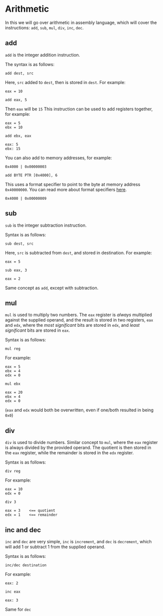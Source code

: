 # Arithmetic

In this we will go over arithmetic in assembly language, which will cover the instructions: `add`, `sub`, `mul`, `div`, `inc`, `dec`.

## add

`add` is the integer addition instruction.

The syntax is as follows:

```text
add dest, src
```

Here, `src` added to `dest`, then is stored in `dest`. For example:

```text
eax = 10
```

```text
add eax, 5
```

Then `eax` will be `15` This instruction can be used to add registers together, for example:

```text
eax = 5
ebx = 10
```

```text
add ebx, eax
```

```text
eax: 5
ebx: 15
```

You can also add to memory addresses, for example:

```text
0x4000 | 0x00000003
```

```text
add BYTE PTR [0x4000], 6
```

This uses a format specifier to point to the byte at memory address `0x40000000`. You can read more about format specifiers [here](format-specifiers.md).

```text
0x4000 | 0x00000009
```

## sub

`sub` is the integer subtraction instruction.

Syntax is as follows:

```text
sub dest, src
```

Here, `src` is subtracted from `dest`, and stored in destination. For example:

```text
eax = 5
```

```text
sub eax, 3
```

```text
eax = 2
```

Same concept as `add`, except with subtraction.

## mul

`mul` is used to multiply two numbers. The `eax` register is _always_ multiplied against the supplied operand, and the result is stored in two registers, `eax` and `edx`, where the _most significant_ bits are stored in `edx`, and _least significant_ bits are stored in `eax`.

Syntax is as follows:

```text
mul reg
```

For example:

```text
eax = 5
ebx = 4
edx = 0
```

```text
mul ebx
```

```text
eax = 20
ebx = 4
edx = 0
```

\(`eax` and `edx` would both be overwritten, even if one/both resulted in being `0x0`\)

## div

`div` is used to divide numbers. Similar concept to `mul`, where the `eax` register is always divided by the provided operand. The quotient is then stored in the `eax` register, while the remainder is stored in the `edx` register.

Syntax is as follows:

```text
div reg
```

For example:

```text
eax = 10
edx = 0
```

```text
div 3
```

```text
eax = 3    <== quotient
edx = 1    <== remainder
```

## inc and dec

`inc` and `dec` are very simple, `inc` is `increment`, and `dec` is `decrement`, which will add 1 or subtract 1 from the supplied operand.

Syntax is as follows:

```text
inc/dec destination
```

For example:

```text
eax: 2
```

```text
inc eax
```

```text
eax: 3
```

Same for `dec`

